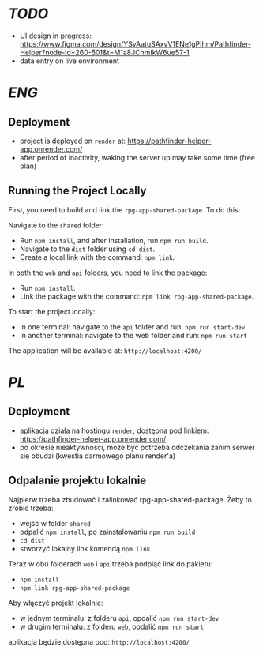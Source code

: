 # _TODO_

- UI design in progress: https://www.figma.com/design/YSvAatuSAxvV1ENe1gPIhm/Pathfinder-Helper?node-id=260-501&t=M1a8JChmIkW6ue57-1
- data entry on live environment

# _ENG_

## Deployment

- project is deployed on `render` at: https://pathfinder-helper-app.onrender.com/
- after period of inactivity, waking the server up may take some time (free plan)

## Running the Project Locally

First, you need to build and link the `rpg-app-shared-package`. To do this:

Navigate to the `shared` folder:

- Run `npm install`, and after installation, run `npm run build`.
- Navigate to the `dist` folder using `cd dist`.
- Create a local link with the command: `npm link`.

In both the `web` and `api` folders, you need to link the package:

- Run `npm install`.
- Link the package with the command: `npm link rpg-app-shared-package`.

To start the project locally:

- In one terminal: navigate to the `api` folder and run: `npm run start-dev`
- In another terminal: navigate to the web folder and run: `npm run start`

The application will be available at: `http://localhost:4200/`

# _PL_

## Deployment

- aplikacja działa na hostingu `render`, dostępna pod linkiem: https://pathfinder-helper-app.onrender.com/
- po okresie nieaktywności, może być potrzeba odczekania zanim serwer się obudzi (kwestia darmowego planu render'a)

## Odpalanie projektu lokalnie

Najpierw trzeba zbudować i zalinkować rpg-app-shared-package. Żeby to zrobić trzeba:

- wejść w folder `shared`
- odpalić `npm install`, po zainstalowaniu `npm run build`
- `cd dist`
- stworzyć lokalny link komendą `npm link`

Teraz w obu folderach `web` i `api` trzeba podpiąć link do pakietu:

- `npm install`
- `npm link rpg-app-shared-package`

Aby włączyć projekt lokalnie:

- w jednym terminalu: z folderu `api`, opdalić `npm run start-dev`
- w drugim terminalu: z folderu `web`, opdalić `npm run start`

aplikacja będzie dostępna pod: `http://localhost:4200/`
